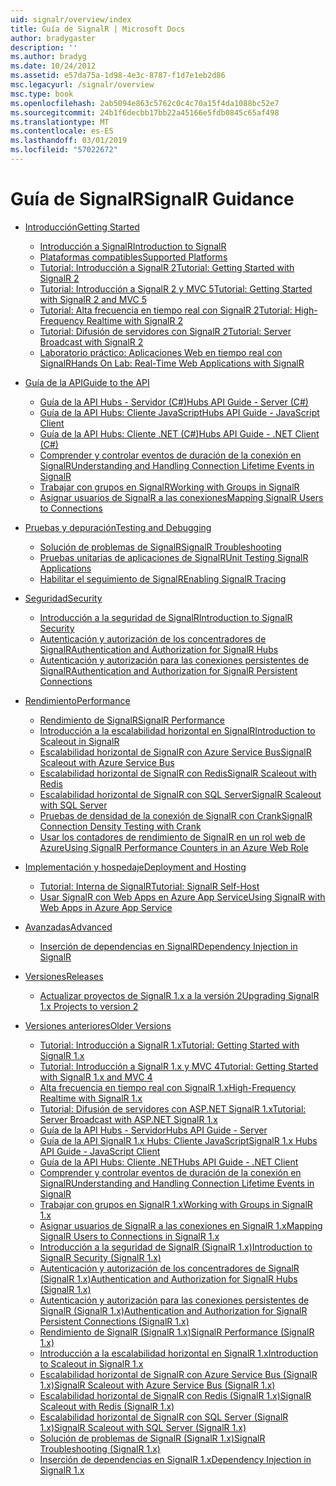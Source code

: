 ```yaml
---
uid: signalr/overview/index
title: Guía de SignalR | Microsoft Docs
author: bradygaster
description: ''
ms.author: bradyg
ms.date: 10/24/2012
ms.assetid: e57da75a-1d98-4e3c-8787-f1d7e1eb2d86
msc.legacyurl: /signalr/overview
msc.type: book
ms.openlocfilehash: 2ab5094e863c5762c0c4c70a15f4da1088bc52e7
ms.sourcegitcommit: 24b1f6decbb17bb22a45166e5fdb0845c65af498
ms.translationtype: MT
ms.contentlocale: es-ES
ms.lasthandoff: 03/01/2019
ms.locfileid: "57022672"
---
```

<a name="signalr-guidance"></a><span data-ttu-id="92dff-102">Guía de SignalR</span><span class="sxs-lookup"><span data-stu-id="92dff-102">SignalR Guidance</span></span>
====================
- [<span data-ttu-id="92dff-103">Introducción</span><span class="sxs-lookup"><span data-stu-id="92dff-103">Getting Started</span></span>](getting-started/index.md)

    - [<span data-ttu-id="92dff-104">Introducción a SignalR</span><span class="sxs-lookup"><span data-stu-id="92dff-104">Introduction to SignalR</span></span>](getting-started/introduction-to-signalr.md)
    - [<span data-ttu-id="92dff-105">Plataformas compatibles</span><span class="sxs-lookup"><span data-stu-id="92dff-105">Supported Platforms</span></span>](getting-started/supported-platforms.md)
    - [<span data-ttu-id="92dff-106">Tutorial: Introducción a SignalR 2</span><span class="sxs-lookup"><span data-stu-id="92dff-106">Tutorial: Getting Started with SignalR 2</span></span>](getting-started/tutorial-getting-started-with-signalr.md)
    - [<span data-ttu-id="92dff-107">Tutorial: Introducción a SignalR 2 y MVC 5</span><span class="sxs-lookup"><span data-stu-id="92dff-107">Tutorial: Getting Started with SignalR 2 and MVC 5</span></span>](getting-started/tutorial-getting-started-with-signalr-and-mvc.md)
    - [<span data-ttu-id="92dff-108">Tutorial: Alta frecuencia en tiempo real con SignalR 2</span><span class="sxs-lookup"><span data-stu-id="92dff-108">Tutorial: High-Frequency Realtime with SignalR 2</span></span>](getting-started/tutorial-high-frequency-realtime-with-signalr.md)
    - [<span data-ttu-id="92dff-109">Tutorial: Difusión de servidores con SignalR 2</span><span class="sxs-lookup"><span data-stu-id="92dff-109">Tutorial: Server Broadcast with SignalR 2</span></span>](getting-started/tutorial-server-broadcast-with-signalr.md)
    - [<span data-ttu-id="92dff-110">Laboratorio práctico: Aplicaciones Web en tiempo real con SignalR</span><span class="sxs-lookup"><span data-stu-id="92dff-110">Hands On Lab: Real-Time Web Applications with SignalR</span></span>](getting-started/real-time-web-applications-with-signalr.md)
- [<span data-ttu-id="92dff-111">Guía de la API</span><span class="sxs-lookup"><span data-stu-id="92dff-111">Guide to the API</span></span>](guide-to-the-api/index.md)

    - [<span data-ttu-id="92dff-112">Guía de la API Hubs - Servidor (C#)</span><span class="sxs-lookup"><span data-stu-id="92dff-112">Hubs API Guide - Server (C#)</span></span>](guide-to-the-api/hubs-api-guide-server.md)
    - [<span data-ttu-id="92dff-113">Guía de la API Hubs: Cliente JavaScript</span><span class="sxs-lookup"><span data-stu-id="92dff-113">Hubs API Guide - JavaScript Client</span></span>](guide-to-the-api/hubs-api-guide-javascript-client.md)
    - [<span data-ttu-id="92dff-114">Guía de la API Hubs: Cliente .NET (C#)</span><span class="sxs-lookup"><span data-stu-id="92dff-114">Hubs API Guide - .NET Client (C#)</span></span>](guide-to-the-api/hubs-api-guide-net-client.md)
    - [<span data-ttu-id="92dff-115">Comprender y controlar eventos de duración de la conexión en SignalR</span><span class="sxs-lookup"><span data-stu-id="92dff-115">Understanding and Handling Connection Lifetime Events in SignalR</span></span>](guide-to-the-api/handling-connection-lifetime-events.md)
    - [<span data-ttu-id="92dff-116">Trabajar con grupos en SignalR</span><span class="sxs-lookup"><span data-stu-id="92dff-116">Working with Groups in SignalR</span></span>](guide-to-the-api/working-with-groups.md)
    - [<span data-ttu-id="92dff-117">Asignar usuarios de SignalR a las conexiones</span><span class="sxs-lookup"><span data-stu-id="92dff-117">Mapping SignalR Users to Connections</span></span>](guide-to-the-api/mapping-users-to-connections.md)
- [<span data-ttu-id="92dff-118">Pruebas y depuración</span><span class="sxs-lookup"><span data-stu-id="92dff-118">Testing and Debugging</span></span>](testing-and-debugging/index.md)

    - [<span data-ttu-id="92dff-119">Solución de problemas de SignalR</span><span class="sxs-lookup"><span data-stu-id="92dff-119">SignalR Troubleshooting</span></span>](testing-and-debugging/troubleshooting.md)
    - [<span data-ttu-id="92dff-120">Pruebas unitarias de aplicaciones de SignalR</span><span class="sxs-lookup"><span data-stu-id="92dff-120">Unit Testing SignalR Applications</span></span>](testing-and-debugging/unit-testing-signalr-applications.md)
    - [<span data-ttu-id="92dff-121">Habilitar el seguimiento de SignalR</span><span class="sxs-lookup"><span data-stu-id="92dff-121">Enabling SignalR Tracing</span></span>](testing-and-debugging/enabling-signalr-tracing.md)
- [<span data-ttu-id="92dff-122">Seguridad</span><span class="sxs-lookup"><span data-stu-id="92dff-122">Security</span></span>](security/index.md)

    - [<span data-ttu-id="92dff-123">Introducción a la seguridad de SignalR</span><span class="sxs-lookup"><span data-stu-id="92dff-123">Introduction to SignalR Security</span></span>](security/introduction-to-security.md)
    - [<span data-ttu-id="92dff-124">Autenticación y autorización de los concentradores de SignalR</span><span class="sxs-lookup"><span data-stu-id="92dff-124">Authentication and Authorization for SignalR Hubs</span></span>](security/hub-authorization.md)
    - [<span data-ttu-id="92dff-125">Autenticación y autorización para las conexiones persistentes de SignalR</span><span class="sxs-lookup"><span data-stu-id="92dff-125">Authentication and Authorization for SignalR Persistent Connections</span></span>](security/persistent-connection-authorization.md)
- [<span data-ttu-id="92dff-126">Rendimiento</span><span class="sxs-lookup"><span data-stu-id="92dff-126">Performance</span></span>](performance/index.md)

    - [<span data-ttu-id="92dff-127">Rendimiento de SignalR</span><span class="sxs-lookup"><span data-stu-id="92dff-127">SignalR Performance</span></span>](performance/signalr-performance.md)
    - [<span data-ttu-id="92dff-128">Introducción a la escalabilidad horizontal en SignalR</span><span class="sxs-lookup"><span data-stu-id="92dff-128">Introduction to Scaleout in SignalR</span></span>](performance/scaleout-in-signalr.md)
    - [<span data-ttu-id="92dff-129">Escalabilidad horizontal de SignalR con Azure Service Bus</span><span class="sxs-lookup"><span data-stu-id="92dff-129">SignalR Scaleout with Azure Service Bus</span></span>](performance/scaleout-with-windows-azure-service-bus.md)
    - [<span data-ttu-id="92dff-130">Escalabilidad horizontal de SignalR con Redis</span><span class="sxs-lookup"><span data-stu-id="92dff-130">SignalR Scaleout with Redis</span></span>](performance/scaleout-with-redis.md)
    - [<span data-ttu-id="92dff-131">Escalabilidad horizontal de SignalR con SQL Server</span><span class="sxs-lookup"><span data-stu-id="92dff-131">SignalR Scaleout with SQL Server</span></span>](performance/scaleout-with-sql-server.md)
    - [<span data-ttu-id="92dff-132">Pruebas de densidad de la conexión de SignalR con Crank</span><span class="sxs-lookup"><span data-stu-id="92dff-132">SignalR Connection Density Testing with Crank</span></span>](performance/signalr-connection-density-testing-with-crank.md)
    - [<span data-ttu-id="92dff-133">Usar los contadores de rendimiento de SignalR en un rol web de Azure</span><span class="sxs-lookup"><span data-stu-id="92dff-133">Using SignalR Performance Counters in an Azure Web Role</span></span>](performance/using-signalr-performance-counters-in-an-azure-web-role.md)
- [<span data-ttu-id="92dff-134">Implementación y hospedaje</span><span class="sxs-lookup"><span data-stu-id="92dff-134">Deployment and Hosting</span></span>](deployment/index.md)

    - [<span data-ttu-id="92dff-135">Tutorial: Interna de SignalR</span><span class="sxs-lookup"><span data-stu-id="92dff-135">Tutorial: SignalR Self-Host</span></span>](deployment/tutorial-signalr-self-host.md)
    - [<span data-ttu-id="92dff-136">Usar SignalR con Web Apps en Azure App Service</span><span class="sxs-lookup"><span data-stu-id="92dff-136">Using SignalR with Web Apps in Azure App Service</span></span>](deployment/using-signalr-with-azure-web-sites.md)
- [<span data-ttu-id="92dff-137">Avanzadas</span><span class="sxs-lookup"><span data-stu-id="92dff-137">Advanced</span></span>](advanced/index.md)

    - [<span data-ttu-id="92dff-138">Inserción de dependencias en SignalR</span><span class="sxs-lookup"><span data-stu-id="92dff-138">Dependency Injection in SignalR</span></span>](advanced/dependency-injection.md)
- [<span data-ttu-id="92dff-139">Versiones</span><span class="sxs-lookup"><span data-stu-id="92dff-139">Releases</span></span>](releases/index.md)

    - [<span data-ttu-id="92dff-140">Actualizar proyectos de SignalR 1.x a la versión 2</span><span class="sxs-lookup"><span data-stu-id="92dff-140">Upgrading SignalR 1.x Projects to version 2</span></span>](releases/upgrading-signalr-1x-projects-to-20.md)
- [<span data-ttu-id="92dff-141">Versiones anteriores</span><span class="sxs-lookup"><span data-stu-id="92dff-141">Older Versions</span></span>](older-versions/index.md)

    - [<span data-ttu-id="92dff-142">Tutorial: Introducción a SignalR 1.x</span><span class="sxs-lookup"><span data-stu-id="92dff-142">Tutorial: Getting Started with SignalR 1.x</span></span>](older-versions/tutorial-getting-started-with-signalr.md)
    - [<span data-ttu-id="92dff-143">Tutorial: Introducción a SignalR 1.x y MVC 4</span><span class="sxs-lookup"><span data-stu-id="92dff-143">Tutorial: Getting Started with SignalR 1.x and MVC 4</span></span>](older-versions/tutorial-getting-started-with-signalr-and-mvc-4.md)
    - [<span data-ttu-id="92dff-144">Alta frecuencia en tiempo real con SignalR 1.x</span><span class="sxs-lookup"><span data-stu-id="92dff-144">High-Frequency Realtime with SignalR 1.x</span></span>](older-versions/tutorial-high-frequency-realtime-with-signalr.md)
    - [<span data-ttu-id="92dff-145">Tutorial: Difusión de servidores con ASP.NET SignalR 1.x</span><span class="sxs-lookup"><span data-stu-id="92dff-145">Tutorial: Server Broadcast with ASP.NET SignalR 1.x</span></span>](older-versions/tutorial-server-broadcast-with-aspnet-signalr.md)
    - [<span data-ttu-id="92dff-146">Guía de la API Hubs - Servidor</span><span class="sxs-lookup"><span data-stu-id="92dff-146">Hubs API Guide - Server</span></span>](older-versions/signalr-1x-hubs-api-guide-server.md)
    - [<span data-ttu-id="92dff-147">Guía de la API SignalR 1.x Hubs: Cliente JavaScript</span><span class="sxs-lookup"><span data-stu-id="92dff-147">SignalR 1.x Hubs API Guide - JavaScript Client</span></span>](older-versions/signalr-1x-hubs-api-guide-javascript-client.md)
    - [<span data-ttu-id="92dff-148">Guía de la API Hubs: Cliente .NET</span><span class="sxs-lookup"><span data-stu-id="92dff-148">Hubs API Guide - .NET Client</span></span>](older-versions/signalr-1x-hubs-api-guide-net-client.md)
    - [<span data-ttu-id="92dff-149">Comprender y controlar eventos de duración de la conexión en SignalR</span><span class="sxs-lookup"><span data-stu-id="92dff-149">Understanding and Handling Connection Lifetime Events in SignalR</span></span>](older-versions/handling-connection-lifetime-events.md)
    - [<span data-ttu-id="92dff-150">Trabajar con grupos en SignalR 1.x</span><span class="sxs-lookup"><span data-stu-id="92dff-150">Working with Groups in SignalR 1.x</span></span>](older-versions/working-with-groups.md)
    - [<span data-ttu-id="92dff-151">Asignar usuarios de SignalR a las conexiones en SignalR 1.x</span><span class="sxs-lookup"><span data-stu-id="92dff-151">Mapping SignalR Users to Connections in SignalR 1.x</span></span>](older-versions/mapping-users-to-connections.md)
    - [<span data-ttu-id="92dff-152">Introducción a la seguridad de SignalR (SignalR 1.x)</span><span class="sxs-lookup"><span data-stu-id="92dff-152">Introduction to SignalR Security (SignalR 1.x)</span></span>](older-versions/introduction-to-security.md)
    - [<span data-ttu-id="92dff-153">Autenticación y autorización de los concentradores de SignalR (SignalR 1.x)</span><span class="sxs-lookup"><span data-stu-id="92dff-153">Authentication and Authorization for SignalR Hubs (SignalR 1.x)</span></span>](older-versions/hub-authorization.md)
    - [<span data-ttu-id="92dff-154">Autenticación y autorización para las conexiones persistentes de SignalR (SignalR 1.x)</span><span class="sxs-lookup"><span data-stu-id="92dff-154">Authentication and Authorization for SignalR Persistent Connections (SignalR 1.x)</span></span>](older-versions/persistent-connection-authorization.md)
    - [<span data-ttu-id="92dff-155">Rendimiento de SignalR (SignalR 1.x)</span><span class="sxs-lookup"><span data-stu-id="92dff-155">SignalR Performance (SignalR 1.x)</span></span>](older-versions/signalr-performance.md)
    - [<span data-ttu-id="92dff-156">Introducción a la escalabilidad horizontal en SignalR 1.x</span><span class="sxs-lookup"><span data-stu-id="92dff-156">Introduction to Scaleout in SignalR 1.x</span></span>](older-versions/scaleout-in-signalr.md)
    - [<span data-ttu-id="92dff-157">Escalabilidad horizontal de SignalR con Azure Service Bus (SignalR 1.x)</span><span class="sxs-lookup"><span data-stu-id="92dff-157">SignalR Scaleout with Azure Service Bus (SignalR 1.x)</span></span>](older-versions/scaleout-with-windows-azure-service-bus.md)
    - [<span data-ttu-id="92dff-158">Escalabilidad horizontal de SignalR con Redis (SignalR 1.x)</span><span class="sxs-lookup"><span data-stu-id="92dff-158">SignalR Scaleout with Redis (SignalR 1.x)</span></span>](older-versions/scaleout-with-redis.md)
    - [<span data-ttu-id="92dff-159">Escalabilidad horizontal de SignalR con SQL Server (SignalR 1.x)</span><span class="sxs-lookup"><span data-stu-id="92dff-159">SignalR Scaleout with SQL Server (SignalR 1.x)</span></span>](older-versions/scaleout-with-sql-server.md)
    - [<span data-ttu-id="92dff-160">Solución de problemas de SignalR (SignalR 1.x)</span><span class="sxs-lookup"><span data-stu-id="92dff-160">SignalR Troubleshooting (SignalR 1.x)</span></span>](older-versions/troubleshooting.md)
    - [<span data-ttu-id="92dff-161">Inserción de dependencias en SignalR 1.x</span><span class="sxs-lookup"><span data-stu-id="92dff-161">Dependency Injection in SignalR 1.x</span></span>](older-versions/dependency-injection.md)
